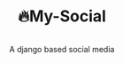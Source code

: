 <div style="display: flex; flex-direction: column; justify-content: center; align-items: center">
<h1>🔥My-Social</h1>
<p>A django based social media</p>
</div>
